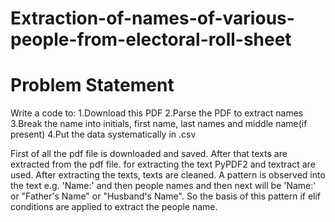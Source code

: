 # Extraction-of-names-of-various-people-from-electoral-roll-sheet
# Problem Statement
Write a code to:
  1.Download this PDF
  2.Parse the PDF to extract names
  3.Break the name into initials, first name, last names and middle name(if present)
  4.Put the data systematically in .csv

First of all the pdf file is downloaded and saved. After that texts are extracted from the pdf file. for extracting the text PyPDF2 and textract are used. After extracting the texts, texts are cleaned. A pattern is observed into the text e.g. 'Name:' and then people names and then next will be 'Name:' or "Father's Name" or "Husband's Name". So the basis of this pattern if elif conditions are applied to extract the people name.
